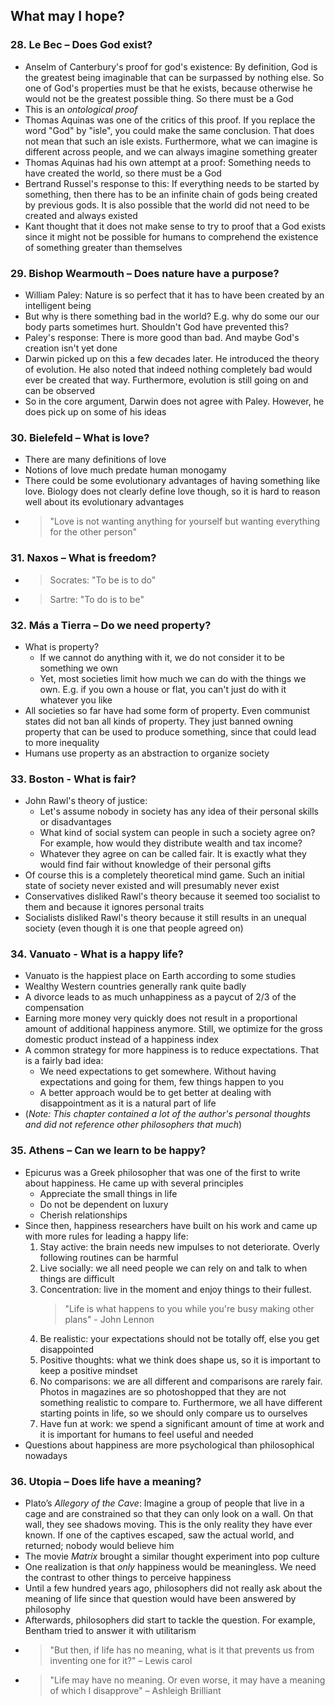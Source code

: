 ## What may I hope?

### 28. Le Bec – Does God exist?

- Anselm of Canterbury's proof for god's existence: By definition, God is the greatest being imaginable that can be surpassed by nothing else. So one of God's properties must be that he exists, because otherwise he would not be the greatest possible thing. So there must be a God
- This is an *ontological proof*
- Thomas Aquinas was one of the critics of this proof. If you replace the word "God" by "isle", you could make the same conclusion. That does not mean that such an isle exists. Furthermore, what we can imagine is different across people, and we can always imagine something greater
- Thomas Aquinas had his own attempt at a  proof: Something needs to have created the world, so there must be a God
- Bertrand Russel's response to this: If everything needs to be started by something, then there has to be an infinite chain of gods being created by previous gods. It is also possible that the world did not need to be created and always existed
- Kant thought that it does not make sense to try to proof that a God exists since it might not be possible for humans to comprehend the existence of something greater than themselves

### 29. Bishop Wearmouth – Does nature have a purpose?

- William Paley: Nature is so perfect that it has to have been created by an intelligent being
- But why is there something bad in the world? E.g. why do some our our body parts sometimes hurt. Shouldn't God have prevented this?
- Paley's response: There is more good than bad. And maybe God's creation isn't yet done
- Darwin picked up on this a few decades later. He introduced the theory of evolution. He also noted that indeed nothing completely bad would ever be created that way. Furthermore, evolution is still going on and can be observed
- So in the core argument, Darwin does not agree with Paley. However, he does pick up on some of his ideas

### 30. Bielefeld – What is love?

- There are many definitions of love
- Notions of love much predate human monogamy
- There could be some evolutionary advantages of having something like love. Biology does not clearly define love though, so it is hard to reason well about its evolutionary advantages
- > "Love is not wanting anything for yourself but wanting everything for the other person"

### 31. Naxos – What is freedom?

- > Socrates: "To be is to do"
- > Sartre: "To do is to be"

### 32. Más a Tierra – Do we need property?

- What is property?
  - If we cannot do anything with it, we do not consider it to be something we own
  - Yet, most societies limit how much we can do with the things we own. E.g. if you own a house or flat, you can't just do with it whatever you like
- All societies so far have had some form of property. Even communist states did not ban all kinds of property. They just banned owning property that can be used to produce something, since that could lead to more inequality
- Humans use property as an abstraction to organize society

### 33. Boston - What is fair?

- John Rawl's theory of justice:
   - Let's assume nobody in society has any idea of their personal skills or disadvantages
   - What kind of social system can people in such a society agree on? For example, how would they distribute wealth and tax income?
   - Whatever they agree on can be called fair. It is exactly what they would find fair without knowledge of their personal gifts
- Of course this is a completely theoretical mind game. Such an initial state of society never existed and will presumably never exist
- Conservatives disliked Rawl's theory because it seemed too socialist to them and because it ignores personal traits
- Socialists disliked Rawl's theory because it still results in an unequal society (even though it is one that people agreed on)

### 34. Vanuato - What is a happy life?

- Vanuato is the happiest place on Earth according to some studies
- Wealthy Western countries generally rank quite badly
- A divorce leads to as much unhappiness as a paycut of 2/3 of the compensation
- Earning more money very quickly does not result in a proportional amount of additional happiness anymore. Still, we optimize for the gross domestic product instead of a happiness index
- A common strategy for more happiness is to reduce expectations. That is a fairly bad idea:
  - We need expectations to get somewhere. Without having expectations and going for them, few things happen to you
  - A better approach would be to get better at dealing with disappointment as it is a natural part of life
- (*Note: This chapter contained a lot of the author's personal thoughts and did not reference other philosophers that much*)

### 35. Athens – Can we learn to be happy?

- Epicurus was a Greek philosopher that was one of the first to write about happiness. He came up with several principles
  - Appreciate the small things in life
  - Do not be dependent on luxury
  - Cherish relationships
- Since then, happiness researchers have built on his work and came up with more rules for leading a happy life:
  1. Stay active: the brain needs new impulses to not deteriorate. Overly following routines can be harmful
  2. Live socially: we all need people we can rely on and talk to when things are difficult
  3. Concentration: live in the moment and enjoy things to their fullest.
     > "Life is what happens to you while you're busy making other plans" - John Lennon
  4. Be realistic: your expectations should not be totally off, else you get disappointed
  5. Positive thoughts: what we think does shape us, so it is important to keep a positive mindset
  6. No comparisons: we are all different and comparisons are rarely fair. Photos in magazines are so photoshopped that they are not something realistic to compare to. Furthermore, we all have different starting points in life, so we should only compare us to ourselves
  7. Have fun at work: we spend a significant amount of time at work and it is important for humans to feel useful and needed
- Questions about happiness are more psychological than philosophical nowadays

### 36. Utopia – Does life have a meaning?

- Plato’s *Allegory of the Cave*: Imagine a group of people that live in a cage and are constrained so that they can only look on a wall. On that wall, they see shadows moving. This is the only reality they have ever known. If one of the captives escaped, saw the actual world, and returned; nobody would believe him
- The movie *Matrix* brought a similar thought experiment into pop culture
- One realization is that *only* happiness would be meaningless. We need the contrast to other things to perceive happiness
- Until a few hundred years ago, philosophers did not really ask about the meaning of life since that question would have been answered by philosophy
- Afterwards, philosophers did start to tackle the question. For example, Bentham tried to answer it with utilitarism
- > "But then, if life has no meaning, what is it that prevents us from inventing one for it?" – Lewis carol
- > "Life may have no meaning. Or even worse, it may have a meaning of which I disapprove" – Ashleigh Brilliant
